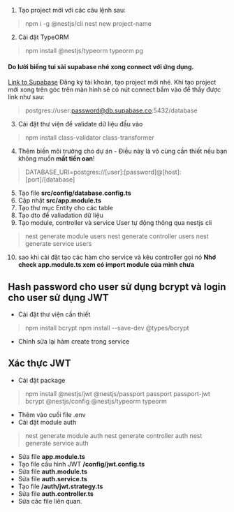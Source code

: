 1. Tạo project mới với các câu lệnh sau:
> npm i -g @nestjs/cli
> nest new project-name
2. Cài đặt TypeORM
> npm install @nestjs/typeorm typeorm pg
#### Do lười biếng tui sài supabase nhé xong connect với ứng dụng.
[Link to Supabase](https://supabase.com/)
Đăng ký tài khoản, tạo project mới nhé.
Khi tạo project mới xong trên góc trên màn hình sẽ có nút connect bấm vào để thấy được link như sau:
> postgres://user:password@db.supabase.co:5432/database
3. Cài đặt thư viện để validate dữ liệu đầu vào
> npm install class-validator class-transformer
4. Thêm biến môi trường cho dự án - Điều này là vô cùng cần thiết nếu bạn không muốn **mất tiền oan**!
> DATABASE_URI=postgres://[user]:[password]@[host]:[port]/[database]
5. Tạo file **src/config/database.config.ts**
6. Cập nhật **src/app.module.ts**
7. Tạo thư mục Entity cho các table
8. Tạo dto để valiadation dữ liệu
9. Tạo module, controller và service User tự động thông qua nestjs cli
> nest generate module users
> nest generate controller users
> nest generate service users
10. sao khi cài đặt tạo các hàm cho service và kêu controller gọi nó **Nhớ check app.module.ts xem có import module của mình chưa**
## Hash password cho user sử dụng bcrypt và login cho user sử dụng JWT
- Cài đặt thư viện cần thiết
> npm install bcrypt
> npm install --save-dev @types/bcrypt
- Chỉnh sửa lại hàm create trong service
## Xác thực JWT
- Cài đặt package
> npm install @nestjs/jwt @nestjs/passport passport passport-jwt bcrypt @nestjs/config @nestjs/typeorm typeorm
- Thêm vào cuối file .env
- Cài đặt module auth
> nest generate module auth
> nest generate controller auth
> nest generate service auth
- Sửa file **app.module.ts**
- Tạo file cấu hình JWT **/config/jwt.config.ts**
- Sửa file **auth.module.ts**
- Sửa file **auth.service.ts**
- Tạo file **/auth/jwt.strategy.ts**
- Sửa file **auth.controller.ts**
- Sửa các file liên quan.



